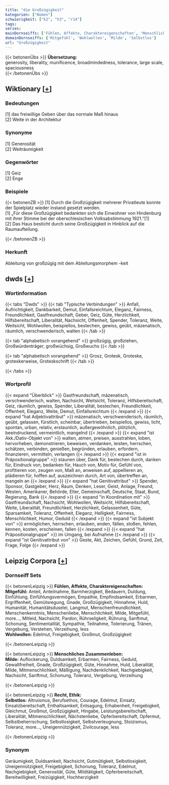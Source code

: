```yaml
---
title: "die Großzügigkeit"
kategorien: ["Nomen"]
schwierigkeit: ["k2", "h3", "r14"]
tags:
series:
mainDornseiffs: ['Fühlen, Affekte, Charaktereigenschaften', 'Menschliches Zusammenleben', 'Recht, Ethik']
domainDornseiffs: ['Mitgefühl', 'Wohlwollen', 'Milde', 'Selbstlos']
url: "Großzügigkeit"
---
```


{{< betonenÜbs >}}
**Übersetzung:**  
generosity, liberality, munificence, broadmindedness, tolerance, large scale, spaciousness  
{{< /betonenÜbs >}}

## Wiktionary [[+](https://de.wiktionary.org/wiki/Großzügigkeit)]

### Bedeutungen
[1] das freiwillige Geben über das normale Maß hinaus  
[2] Weite in der Architektur  

### Synonyme
[1] Generosität  
[2] Weiträumigkeit  

### Gegenwörter
[1] Geiz  
[2] Enge  

### Beispiele
{{< betonenZB >}}
[1] Durch die Großzügigkeit mehrerer Privatleute konnte der Spielplatz wieder instand gesetzt werden.  
[1] „Für diese Großzügigkeit bedankten sich die Einwohner von Hindenburg mit ihrer Stimme bei der oberschlesischen Volksabstimmung 1921.“[1]  
[2] Das Haus besticht durch seine Großzügigkeit in Hinblick auf die Raumaufteilung.  

{{< /betonenZB >}}
### Herkunft
Ableitung von großzügig mit dem Ableitungsmorphem -keit  



## dwds [[+](https://www.dwds.de/wb/Großzügigkeit)]

### Wortinformation
{{< tabs "Dwds" >}}
{{< tab "Typische Verbindungen" >}}
Anfall, Aufrichtigkeit, Dankbarkeit, Demut, Einfallsreichtum, Eleganz, Fairness, Freundlichkeit, Gastfreundschaft, Geber, Geiz, Güte, Herzlichkeit, Hilfsbereitschaft, Liberalität, Nachsicht, Offenheit, Spender, Toleranz, Weite, Weitsicht, Wohlwollen, beispiellos, bestechen, gewiss, geübt, mäzenatisch, räumlich, verschwenderisch, walten
{{< /tab >}}

{{< tab "alphabetisch vorangehend" >}}
großzügig, großziehen, Großwürdenträger, großwüchsig, Großwuchs
{{< /tab >}}

{{< tab "alphabetisch vorangehend" >}}
Grosz, Grotesk, Groteske, groteskerweise, Groteskschrift
{{< /tab >}}

{{< /tabs >}}

### Wortprofil
{{< expand "Überblick" >}} Gastfreundschaft, mäzenatisch, verschwenderisch, walten, Nachsicht, Weitsicht, Toleranz, Hilfsbereitschaft, Geiz, räumlich, gewiss, Spender, Liberalität, bestechen, Freundlichkeit, Offenheit, Eleganz, Weite, Demut, Einfallsreichtum {{< /expand >}}
{{< expand "hat Adjektivattribut" >}} mäzenatisch, verschwenderisch, räumlich, geübt, gelassen, fürstlich, scheinbar, übertrieben, beispiellos, gewiss, licht, spontan, urban, relativ, erstaunlich, außergewöhnlich, plötzlich, beeindruckend, vermeintlich, mangelnd {{< /expand >}}
{{< expand "ist Akk./Dativ-Objekt von" >}} walten, atmen, preisen, ausstrahlen, loben, hervorheben, demonstrieren, beweisen, verdanken, leisten, herrschen, schätzen, verbinden, genießen, begründen, erlauben, erfordern, finanzieren, vermitteln, verlangen {{< /expand >}}
{{< expand "ist in Präpositionalgruppe" >}} staunen über, Dank für, bestechen durch, danken für, Eindruck von, bedanken für, Hauch von, Motiv für, Gefühl von, profitieren von, zeugen von, Maß an, anweisen auf, appellieren an, plädieren für, hoffen auf, auszeichnen durch, Art von, übertreffen an, mangeln an {{< /expand >}}
{{< expand "hat Genitivattribut" >}} Spender, Sponsor, Gastgeber, Herz, Raum, Denken, Leser, Geist, Anlage, Freund, Westen, Amerikaner, Behörde, Elter, Gemeinschaft, Deutsche, Staat, Bund, Regierung, Bank {{< /expand >}}
{{< expand "in Koordination mit" >}} Gastfreundschaft, Nachsicht, Wohlwollen, Weitsicht, Hilfsbereitschaft, Weite, Liberalität, Freundlichkeit, Herzlichkeit, Gelassenheit, Güte, Sparsamkeit, Toleranz, Offenheit, Eleganz, Helligkeit, Fairness, Menschlichkeit, Humor, Geduld {{< /expand >}}
{{< expand "ist Subjekt von" >}} ermöglichen, herrschen, erlauben, enden, fällen, stoßen, fehlen, kennen, kosten, erscheinen, fallen {{< /expand >}}
{{< expand "hat Präpositionalgruppe" >}} im Umgang, bei Aufnahme {{< /expand >}}
{{< expand "ist Genitivattribut von" >}} Geste, Akt, Zeichen, Gefühl, Grund, Zeit, Frage, Folge {{< /expand >}}

## Leipzig Corpora [[+](https://corpora.uni-leipzig.de/en/res?word=Großzügigkeit&corpusId=deu_newscrawl-public_2018)]

### Dornseiff Sets
{{< betonenLeipzig >}}
**Fühlen, Affekte, Charaktereigenschaften:**  
**Mitgefühl:** Anteil, Anteilnahme, Barmherzigkeit, Bedauern, Duldung, Einfühlung, Einfühlungsvermögen, Empathie, Empfindsamkeit, Erbarmen, Ergriffenheit, Gemütsregung, Gnade, Großzügigkeit, Hinnahme, Huld, Humanität, Humanitätsduselei, Langmut, Menschenfreundlichkeit, Menschenkenntnis, Menschenliebe, Menschlichkeit, Milde, Mitgefühl, more..., Mitleid, Nachsicht, Pardon, Rührseligkeit, Rührung, Sanftmut, Schonung, Sentimentalität, Sympathie, Teilnahme, Tolerierung, Tränen, Vergebung, Verstehen, Verzeihung, less  
**Wohlwollen:** Edelmut, Freigebigkeit, Großmut, Großzügigkeit  

{{< /betonenLeipzig >}}


{{< betonenLeipzig >}}
**Menschliches Zusammenleben:**  
**Milde:** Auflockerung, Duldsamkeit, Erbarmen, Fairness, Geduld, Gewaltfreiheit, Gnade, Großzügigkeit, Güte, Hinnahme, Huld, Liberalität, Milde, Mitmenschlichkeit, Mäßigung, Nachdenklichkeit, Nachgiebigkeit, Nachsicht, Sanftmut, Schonung, Toleranz, Vergebung, Verzeihung  

{{< /betonenLeipzig >}}


{{< betonenLeipzig >}}
**Recht, Ethik:**  
**Selbstlos:** Altruismus, Berufsethos, Courage, Edelmut, Einsatz, Einsatzbereitschaft, Enthaltsamkeit, Entsagung, Erhabenheit, Freigebigkeit, Gleichmut, Großmut, Großzügigkeit, Hingabe, Leistungsbereitschaft, Liberalität, Mitmenschlichkeit, Nächstenliebe, Opferbereitschaft, Opfermut, Selbstbeherrschung, Selbstlosigkeit, Selbstverleugnung, Stoizismus, Toleranz, more..., Uneigennützigkeit, Zivilcourage, less  

{{< /betonenLeipzig >}}

### Synonym
Geräumigkeit, Duldsamkeit, Nachsicht, Gutmütigkeit, Selbstlosigkeit, Uneigennützigkeit, Freigebigkeit, Schonung, Toleranz, Edelmut, Nachgiebigkeit, Generosität, Güte, Mildtätigkeit, Opferbereitschaft, Bereitwilligkeit, Freizügigkeit, Hochherzigkeit

